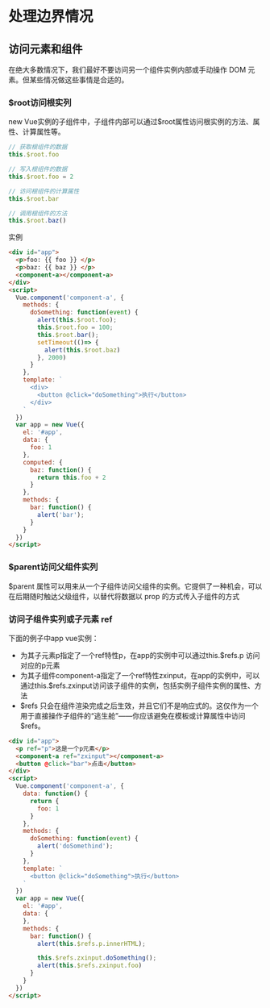 # 处理边界情况

## 访问元素和组件 
在绝大多数情况下，我们最好不要访问另一个组件实例内部或手动操作 DOM 元素。但某些情况做这些事情是合适的。

### $root访问根实列
new Vue实例的子组件中，子组件内部可以通过$root属性访问根实例的方法、属性、计算属性等。
```js
// 获取根组件的数据
this.$root.foo

// 写入根组件的数据
this.$root.foo = 2

// 访问根组件的计算属性
this.$root.bar

// 调用根组件的方法
this.$root.baz()
```
实例
```html
<div id="app">
  <p>foo: {{ foo }} </p>
  <p>baz: {{ baz }} </p>
  <component-a></component-a>
</div>
<script>
  Vue.component('component-a', {
    methods: {
      doSomething: function(event) {
        alert(this.$root.foo);
        this.$root.foo = 100;
        this.$root.bar();
        setTimeout(()=> {
          alert(this.$root.baz) 
        }, 2000)
      }
    },
    template: `
      <div>
        <button @click="doSomething">执行</button>  
      </div>
    `
  })
  var app = new Vue({
    el: '#app',
    data: {
      foo: 1
    },
    computed: {
      baz: function() {
        return this.foo + 2
      }
    },
    methods: {
      bar: function() {
        alert('bar');
      }
    }
  })
</script>
```
### $parent访问父组件实列
$parent 属性可以用来从一个子组件访问父组件的实例。它提供了一种机会，可以在后期随时触达父级组件，以替代将数据以 prop 的方式传入子组件的方式

### 访问子组件实列或子元素 ref
下面的例子中app vue实例：
- 为其子元素p指定了一个ref特性p，在app的实例中可以通过this.$refs.p 访问对应的p元素
- 为其子组件component-a指定了一个ref特性zxinput，在app的实例中，可以通过this.$refs.zxinput访问该子组件的实例，包括实例子组件实例的属性、方法
- $refs 只会在组件渲染完成之后生效，并且它们不是响应式的。这仅作为一个用于直接操作子组件的“逃生舱”——你应该避免在模板或计算属性中访问 $refs。
```html
<div id="app">
  <p ref="p">这是一个p元素</p>
  <component-a ref="zxinput"></component-a>
  <button @click="bar">点击</button>
</div>
<script>
  Vue.component('component-a', {
    data: function() {
      return {
        foo: 1
      }
    },
    methods: {
      doSomething: function(event) {
        alert('doSomethind');
      }
    },
    template: `
      <button @click="doSomething">执行</button>  
    `
  })
  var app = new Vue({
    el: '#app',
    data: {
    },
    methods: {
      bar: function() {
        alert(this.$refs.p.innerHTML);

        this.$refs.zxinput.doSomething();
        alert(this.$refs.zxinput.foo)
      }
    }
  })
</script>
```
